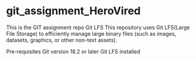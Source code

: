 # git_assignment_HeroVired
This is the GIT assignment repo
Git LFS
This repository uses Git LFS(Large File Storage) to efficiently manage large binary files (such as images, datasets, graphics, or other non-text assets).

Pre-requisites
Git version 18.2 or later
Git LFS installed
